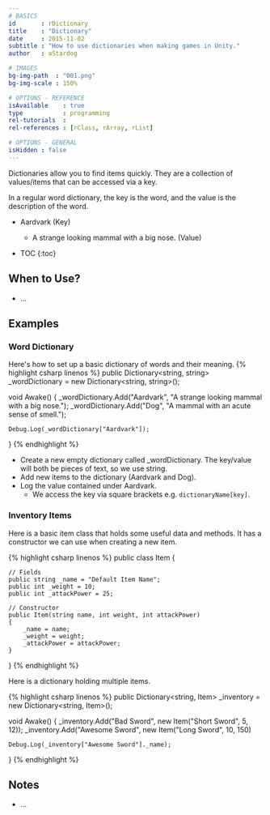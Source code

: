 ```yaml
---
# BASICS
id       : rDictionary
title    : "Dictionary"
date     : 2015-11-02
subtitle : "How to use dictionaries when making games in Unity."
author   : aStardog

# IMAGES
bg-img-path  : "001.png"
bg-img-scale : 150%

# OPTIONS - REFERENCE
isAvailable    : true
type           : programming
rel-tutorials  : 
rel-references : [rClass, rArray, rList]

# OPTIONS - GENERAL
isHidden : false
---
```

Dictionaries allow you to find items quickly. They are a collection of values/items that can be accessed via a key. 

In a regular word dictionary, the key is the word, and the value is the description of the word.

* Aardvark (Key)
  * A strange looking mammal with a big nose. (Value)

* TOC
{:toc}

## When to Use?

* ...

## Examples

### Word Dictionary

Here's how to set up a basic dictionary of words and their meaning.
{% highlight csharp linenos %}
public Dictionary<string, string> _wordDictionary = new Dictionary<string, string>();

void Awake()
{
	_wordDictionary.Add("Aardvark", "A strange looking mammal with a big nose.");
	_wordDictionary.Add("Dog", "A mammal with an acute sense of smell.");
	
	Debug.Log(_wordDictionary["Aardvark"]);
}
{% endhighlight %}

* Create a new empty dictionary called _wordDictionary. The key/value will both be pieces of text, so we use string.
* Add new items to the dictionary (Aardvark and Dog).
* Log the value contained under Aardvark.
  * We access the key via square brackets e.g. <code class="inline">dictionaryName[key]</code>.

### Inventory Items
Here is a basic item class that holds some useful data and methods. It has a constructor we can use when creating a new item.

{% highlight csharp linenos %}
public class Item {

	// Fields
	public string _name = "Default Item Name";
	public int _weight = 10;
	public int _attackPower = 25;
	
	// Constructor
	public Item(string name, int weight, int attackPower)
	{
		_name = name;
		_weight = weight;
		_attackPower = attackPower;
	}

}
{% endhighlight %}

Here is a dictionary holding multiple items.

{% highlight csharp linenos %}
public Dictionary<string, Item> _inventory = new Dictionary<string, Item>();

void Awake()
{
	_inventory.Add("Bad Sword", new Item("Short Sword", 5, 12));
	_inventory.Add("Awesome Sword", new Item("Long Sword", 10, 150)
	
	Debug.Log(_inventory["Awesome Sword"]._name);
}
{% endhighlight %}

## Notes

* ...